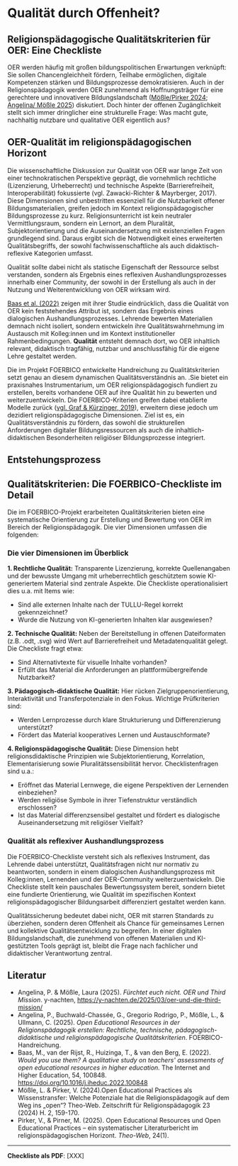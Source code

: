 # Qualität durch Offenheit?

## Religionspädagogische Qualitätskriterien für OER: Eine Checkliste

OER werden häufig mit großen bildungspolitischen Erwartungen verknüpft: Sie sollen Chancengleichheit fördern, Teilhabe ermöglichen, digitale Kompetenzen stärken und Bildungsprozesse demokratisieren. Auch in der Religionspädagogik werden OER zunehmend als Hoffnungsträger für eine gerechtere und innovativere Bildungslandschaft ([Mößle/Pirker 2024](https://www.theo-web.de/ausgaben/2023/22-jahrgang-2023-heft-1/news/open-educational-practices-als-wissenstransfer-welche-potenziale-hat-die-religionspaedagogik-auf-dem-weg-ins-open); [Angelina/ Mößle 2025](https://y-nachten.de/2025/03/oer-und-die-third-mission/)) diskutiert. Doch hinter der offenen Zugänglichkeit stellt sich immer dringlicher eine strukturelle Frage: Was macht gute, nachhaltig nutzbare und qualitative OER eigentlich aus? 

## OER-Qualität im religionspädagogischen Horizont

Die wissenschaftliche Diskussion zur Qualität von OER war lange Zeit von einer technokratischen Perspektive geprägt, die vornehmlich rechtliche (Lizenzierung, Urheberrecht) und technische Aspekte (Barrierefreiheit, Interoperabilität) fokussierte (vgl. Zawacki-Richter & Mayrberger, 2017). Diese Dimensionen sind unbestritten essenziell für die Nutzbarkeit offener Bildungsmaterialien, greifen jedoch im Kontext religionspädagogischer Bildungsprozesse zu kurz. 
Religionsunterricht ist kein neutraler Vermittlungsraum, sondern ein Lernort, an dem Pluralität, Subjektorientierung und die Auseinandersetzung mit existenziellen Fragen grundlegend sind. Daraus ergibt sich die Notwendigkeit eines erweiterten Qualitätsbegriffs, der sowohl fachwissenschaftliche als auch didaktisch-reflexive Kategorien umfasst.

 Qualität sollte dabei nicht als statische Eigenschaft der Ressource selbst verstanden, sondern als Ergebnis eines reflexiven Aushandlungsprozesses innerhalb einer Community, der sowohl in der Erstellung als auch in der Nutzung und Weiterentwicklung von OER wirksam wird.

[Baas et al. (2022)](https://oda.oslomet.no/oda-xmlui/bitstream/handle/11250/3063763/Baas%2bet%2bal.%2b%25282022%2529.pdf?sequence=1&isAllowed=y) zeigen mit ihrer Studie eindrücklich, dass die Qualität von OER kein feststehendes Attribut ist, sondern das Ergebnis eines dialogischen Aushandlungsprozesses. Lehrende bewerten Materialien demnach nicht isoliert, sondern entwickeln ihre Qualitätswahrnehmung im Austausch mit Kolleg:innen und im Kontext institutioneller Rahmenbedingungen. 
**Qualität** entsteht demnach dort, wo OER inhaltlich relevant, didaktisch tragfähig, nutzbar und anschlussfähig für die eigene Lehre gestaltet werden. 

Die im Projekt FOERBICO entwickelte Handreichung zu Qualitätskriterien setzt genau an diesem dynamischen Qualitätsverständnis an. .Sie bietet ein praxisnahes Instrumentarium, um OER religionspädagogisch fundiert zu erstellen, bereits vorhandene OER auf ihre Qualität hin zu bewerten und weiterzuentwickeln. 
Die FOERBICO-Kriterien greifen dabei etablierte Modelle zurück ([vgl. Graf & Kürzinger, 2019](https://opus.bibliothek.uni-augsburg.de/opus4/frontdoor/deliver/index/docId/65957/file/9783781523326-M%c3%bcller.pdf)), erweitern diese jedoch um dezidiert religionspädagogische Dimensionen. Ziel ist es, ein Qualitätsverständnis zu fördern, das sowohl die strukturellen Anforderungen digitaler Bildungsressourcen als auch die inhaltlich-didaktischen Besonderheiten religiöser Bildungsprozesse integriert.
## Entstehungsprozess

## Qualitätskriterien: Die FOERBICO-Checkliste im Detail

Die im FOERBICO-Projekt erarbeiteten Qualitätskriterien bieten eine systematische Orientierung zur Erstellung und Bewertung von OER im Bereich der Religionspädagogik. Die vier Dimensionen umfassen die folgenden:

### Die vier Dimensionen im Überblick

**1. Rechtliche Qualität:**
Transparente Lizenzierung, korrekte Quellenangaben und der bewusste Umgang mit urheberrechtlich geschütztem sowie KI-generiertem Material sind zentrale Aspekte. Die Checkliste operationalisiert dies u.a. mit Items wie:

* Sind alle externen Inhalte nach der TULLU-Regel korrekt gekennzeichnet?
* Wurde die Nutzung von KI-generierten Inhalten klar ausgewiesen?

**2. Technische Qualität:**
Neben der Bereitstellung in offenen Dateiformaten (z.B. .odt, .svg) wird Wert auf Barrierefreiheit und Metadatenqualität gelegt. Die Checkliste fragt etwa:

* Sind Alternativtexte für visuelle Inhalte vorhanden?
* Erfüllt das Material die Anforderungen an plattformübergreifende Nutzbarkeit?

**3. Pädagogisch-didaktische Qualität:**
Hier rücken Zielgruppenorientierung, Interaktivität und Transferpotenziale in den Fokus. Wichtige Prüfkriterien sind:

* Werden Lernprozesse durch klare Strukturierung und Differenzierung unterstützt?
* Fördert das Material kooperatives Lernen und Austauschformate?

**4. Religionspädagogische Qualität:**
Diese Dimension hebt religionsdidaktische Prinzipien wie Subjektorientierung, Korrelation, Elementarisierung sowie Pluralitätssensibilität hervor. Checklistenfragen sind u.a.:

* Eröffnet das Material Lernwege, die eigene Perspektiven der Lernenden einbeziehen?
* Werden religiöse Symbole in ihrer Tiefenstruktur verständlich erschlossen?
* Ist das Material differenzsensibel gestaltet und fördert es dialogische Auseinandersetzung mit religiöser Vielfalt?

### Qualität als reflexiver Aushandlungsprozess

Die FOERBICO-Checkliste versteht sich als reflexives Instrument, das Lehrende dabei unterstützt, Qualitätsfragen nicht nur normativ zu beantworten, sondern in einem dialogischen Aushandlungsprozess mit Kolleg\:innen, Lernenden und der OER-Community weiterzuentwickeln. Die Checkliste stellt kein pauschales Bewertungssystem bereit, sondern bietet eine fundierte Orientierung, wie Qualität im spezifischen Kontext religionspädagogischer Bildungsarbeit differenziert gestaltet werden kann.

Qualitätssicherung bedeutet dabei nicht, OER mit starren Standards zu überziehen, sondern deren Offenheit als Chance für gemeinsames Lernen und kollektive Qualitätsentwicklung zu begreifen. In einer digitalen Bildungslandschaft, die zunehmend von offenen Materialien und KI-gestützten Tools geprägt ist, bleibt die Frage nach fachlicher und didaktischer Verantwortung zentral.

## Literatur
* Angelina, P. & Mößle, Laura (2025). *Fürchtet euch nicht. OER und Third Mission*. y-nachten, https://y-nachten.de/2025/03/oer-und-die-third-mission/
* Angelina, P., Buchwald-Chassée, G., Gregorio Rodrigo, P., Mößle, L., & Ullmann, C. (2025). *Open Educational Resources in der Religionspädagogik erstellen: Rechtliche, technische, pädagogisch-didaktische und religionspädagogische Qualitätskriterien*. FOERBICO-Handreichung.
* Baas, M., van der Rijst, R., Huizinga, T., & van den Berg, E. (2022). *Would you use them? A qualitative study on teachers' assessments of open educational resources in higher education.* The Internet and Higher Education, 54, 100848. https://doi.org/10.1016/j.iheduc.2022.100848
* Mößle, L. & Pirker, V. (2024).Open Educational Practices als Wissenstransfer: Welche Potenziale hat die Religionspädagogik auf dem Weg ins „open“? Theo-Web. Zeitschrift für Religionspädagogik 23 (2024) H. 2, 159-170.
* Pirker, V., & Pirner, M. (2025). Open Educational Resources und Open Educational Practices – ein systematischer Literaturbericht im religionspädagogischen Horizont. *Theo-Web*, 24(1).

---

**Checkliste als PDF**: \[XXX]
